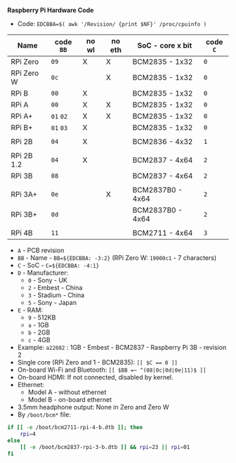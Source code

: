 **Raspberry Pi Hardware Code**

- Code: `EDCBBA=$( awk '/Revision/ {print $NF}' /proc/cpuinfo )`


| Name       | code `BB` | no wl | no eth | SoC - core x bit | code `C` |
|------------|-----------|-------|--------|------------------|----------|
| RPi Zero   | `09`      | X     | X      | BCM2835 - 1x32   | `0`      |
| RPi Zero W | `0c`      |       | X      | BCM2835 - 1x32   | `0`      |
| RPi B      | `00`      | X     |        | BCM2835 - 1x32   | `0`      |
| RPi A      | `00`      | X     | X      | BCM2835 - 1x32   | `0`      |
| RPi A+     | `01` `02` | X     | X      | BCM2835 - 1x32   | `0`      |
| RPi B+     | `01` `03` | X     |        | BCM2835 - 1x32   | `0`      |
|            |           |       |        |                  |          |
| RPi 2B     | `04`      | X     |        | BCM2836 - 4x32   | `1`      |
|            |           |       |        |                  |          |
| RPi 2B 1.2 | `04`      | X     |        | BCM2837 - 4x64   | `2`      |
| RPi 3B     | `08`      |       |        | BCM2837 - 4x64   | `2`      |
|            |           |       |        |                  |          |
| RPi 3A+    | `0e`      |       | X      | BCM2837B0 - 4x64 | `2`      |
| RPi 3B+    | `0d`      |       |        | BCM2837B0 - 4x64 | `2`      |
|            |           |       |        |                  |          |
| RPi 4B     | `11`      |       |        | BCM2711 - 4x64   | `3`      |

- `A` - PCB revision
- `BB` - Name - `BB=${EDCBBA: -3:2}` (RPi Zero W: `19000c1` - 7 characters)
- `C` - SoC - `C=${EDCBBA: -4:1}`
- `D` - Manufacturer:
	- `0` - Sony - UK
	- `2` - Embest - China
	- `3` - Stadium - China
	- `5` - Sony - Japan
- `E` - RAM:
	- `9` - 512KB
	- `a` - 1GB
	- `b` - 2GB
	- `c` - 4GB
- Example: `a22082` : 1GB - Embest - BCM2837 - Raspberry Pi 3B - revision 2
- Single core (RPi Zero and 1 - BCM2835): `[[ $C == 0 ]]`
- On-board Wi-Fi and Bluetooth: `[[ $BB =~ ^(08|0c|0d|0e|11)$ ]]`
- On-board HDMI: If not connected, disabled by kernel.
- Ethernet:
	-  Model A - without ethernet
	-  Model B - on-board ethernet
- 3.5mm headphone output: None in Zero and Zero W
- By `/boot/bcm*` file:
```sh
if [[ -e /boot/bcm2711-rpi-4-b.dtb ]]; then
	rpi=4
else
	[[ -e /boot/bcm2837-rpi-3-b.dtb ]] && rpi=23 || rpi=01
fi
```

